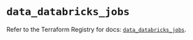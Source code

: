 # `data_databricks_jobs`

Refer to the Terraform Registry for docs: [`data_databricks_jobs`](https://registry.terraform.io/providers/databricks/databricks/1.49.0/docs/data-sources/jobs).
